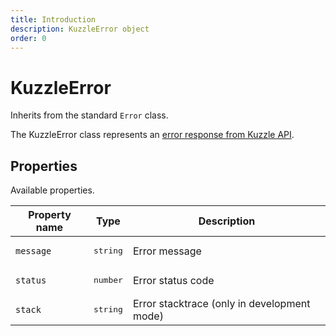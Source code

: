 ```yaml
---
title: Introduction
description: KuzzleError object
order: 0
---
```


# KuzzleError

Inherits from the standard `Error` class.

The KuzzleError class represents an [error response from Kuzzle API](/core/1/api/essentials/errors/).

## Properties

Available properties.

| Property name | Type              | Description                                 |
| ------------- | ----------------- | ------------------------------------------- |
| `message`     | <pre>string</pre> | Error message                               |
| `status`      | <pre>number</pre> | Error status code                           |
| `stack`       | <pre>string</pre> | Error stacktrace (only in development mode) |
